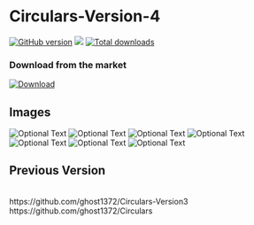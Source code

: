 # Circulars-Version-4

[![GitHub version](https://badge.fury.io/gh/ghost1372%2FCirculars-Version4.svg)](https://badge.fury.io/gh/ghost1372%2FCirculars-Version4)
![](https://img.shields.io/badge/license-MIT-green.svg)
[![Total downloads](https://img.shields.io/github/downloads/ghost1372/Circulars-Version4/total.svg)](https://github.com/ghost1372/Circulars-Version4/releases)
### Download from the market
[![Download](http://s8.picofile.com/file/8336023884/cafebazaar0.png)](https://cafebazaar.ir/app/ir.mahdi.circulars/?l=fa)


## Images
![Optional Text](ScreenShot/ir.mahdi.circulars1.jpg)
![Optional Text](ScreenShot/ir.mahdi.circulars2.jpg)
![Optional Text](ScreenShot/ir.mahdi.circulars3.jpg)
![Optional Text](ScreenShot/ir.mahdi.circulars4.jpg)
![Optional Text](ScreenShot/ir.mahdi.circulars5.jpg)
![Optional Text](ScreenShot/ir.mahdi.circulars6.jpg)
![Optional Text](ScreenShot/ir.mahdi.circulars8.jpg)

## Previous Version
<br>
https://github.com/ghost1372/Circulars-Version3
<br>
https://github.com/ghost1372/Circulars
